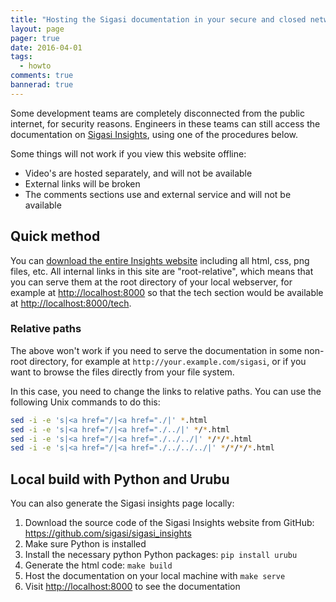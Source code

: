 ```yaml
---
title: "Hosting the Sigasi documentation in your secure and closed network"
layout: page 
pager: true
date: 2016-04-01
tags: 
  - howto
comments: true
bannerad: true
---
```



Some development teams are completely disconnected from the public internet, for security reasons. Engineers in these teams can still access the documentation on [Sigasi Insights](/), using one of the procedures below.

Some things will not work if you view this website offline:

 * Video's are hosted separately, and will not be available
 * External links will be broken
 * The comments sections use and external service and will not be available

## Quick method

You can [download the entire Insights website](https://github.com/sigasi/sigasi_insights/archive/gh-pages.zip) including all html, css, png files, etc. All internal links in this site are "root-relative", which means that you can serve them at the root directory of your local webserver, for example at <http://localhost:8000> so that the tech section would be available at <http://localhost:8000/tech>.

### Relative paths

The above won't work if you need to serve the documentation in some non-root directory, for example at `http://your.example.com/sigasi`, or if you want to browse the files directly from your file system.

In this case, you need to change the links to relative paths. You can use the following Unix commands to do this:

```sh
sed -i -e 's|<a href="/|<a href="./|' *.html
sed -i -e 's|<a href="/|<a href="./../|' */*.html
sed -i -e 's|<a href="/|<a href="./../../|' */*/*.html
sed -i -e 's|<a href="/|<a href="./../../../|' */*/*/*.html
```
## Local build with Python and Urubu

You can also generate the Sigasi insights page locally:

1. Download the source code of the Sigasi Insights website from GitHub: <https://github.com/sigasi/sigasi_insights>
2. Make sure Python is installed
3. Install the necessary python Python packages: `pip install urubu`
4. Generate the html code: `make build`
5. Host the documentation on your local machine with `make serve`
6. Visit <http://localhost:8000> to see the documentation
